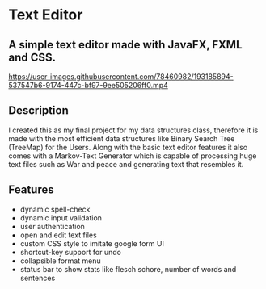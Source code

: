 # Text Editor
## A simple text editor made with JavaFX, FXML and CSS.

https://user-images.githubusercontent.com/78460982/193185894-537547b6-9174-447c-bf97-9ee505206ff0.mp4

## Description
I created this as my final project for my data structures class, 
therefore it is made with the most efficient data structures like
Binary Search Tree (TreeMap) for the Users. Along with the basic text editor features
it also comes with a Markov-Text Generator which is capable of processing huge
text files such as War and peace and generating text that resembles it.

## Features
* dynamic spell-check
* dynamic input validation
* user authentication
* open and edit text files
* custom CSS style to imitate google form UI
* shortcut-key support for undo
* collapsible format menu 
* status bar to show stats like flesch schore, number of words and sentences 

